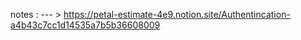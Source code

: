 notes : --- > https://petal-estimate-4e9.notion.site/Authentincation-a4b43c7cc1d14535a7b5b36608009


